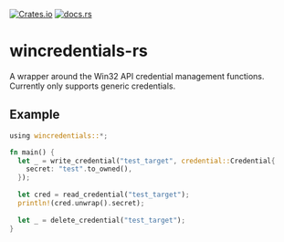[![Crates.io](https://img.shields.io/crates/v/wincredentials)](https://crates.io/crates/wincredentials)
[![docs.rs](https://img.shields.io/docsrs/wincredentials)](https://docs.rs/wincredentials)

# wincredentials-rs
A wrapper around the Win32 API credential management functions. Currently only supports generic credentials.

## Example
```rs
using wincredentials::*;

fn main() {
  let _ = write_credential("test_target", credential::Credential{
    secret: "test".to_owned(),
  });
  
  let cred = read_credential("test_target");
  println!(cred.unwrap().secret);
  
  let _ = delete_credential("test_target");
}
```
